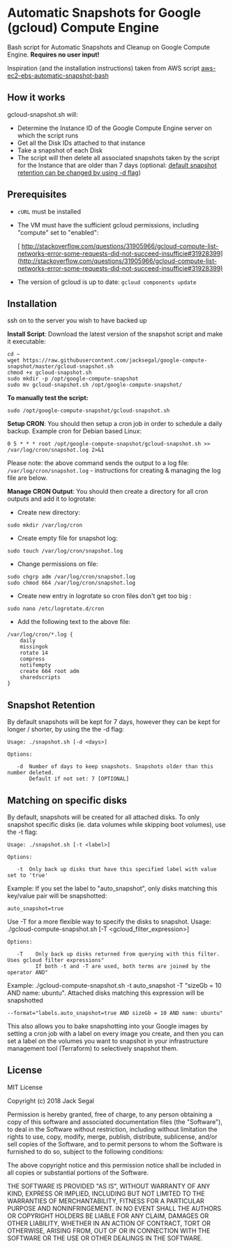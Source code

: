 # Automatic Snapshots for Google (gcloud) Compute Engine

Bash script for Automatic Snapshots and Cleanup on Google Compute Engine. **Requires no user input!**

Inspiration (and the installation instructions) taken from AWS script [aws-ec2-ebs-automatic-snapshot-bash](https://github.com/CaseyLabs/aws-ec2-ebs-automatic-snapshot-bash)

## How it works
gcloud-snapshot.sh will:

- Determine the Instance ID of the Google Compute Engine server on which the script runs
- Get all the Disk IDs attached to that instance
- Take a snapshot of each Disk
- The script will then delete all associated snapshots taken by the script for the Instance that are older than 7 days (optional: [default snapshot retention can be changed by using -d flag](#snapshot-retention))


## Prerequisites
* `cURL` must be installed
* The VM must have the sufficient gcloud permissions, including "compute" set to "enabled":

	[	http://stackoverflow.com/questions/31905966/gcloud-compute-list-networks-error-some-requests-did-not-succeed-insufficie#31928399](http://stackoverflow.com/questions/31905966/gcloud-compute-list-networks-error-some-requests-did-not-succeed-insufficie#31928399)
* The version of gcloud is up to date: `gcloud components update` 

## Installation

ssh on to the server you wish to have backed up

**Install Script**: Download the latest version of the snapshot script and make it executable:
```
cd ~
wget https://raw.githubusercontent.com/jacksegal/google-compute-snapshot/master/gcloud-snapshot.sh
chmod +x gcloud-snapshot.sh
sudo mkdir -p /opt/google-compute-snapshot
sudo mv gcloud-snapshot.sh /opt/google-compute-snapshot/
```

**To manually test the script:**
```
sudo /opt/google-compute-snapshot/gcloud-snapshot.sh
```

**Setup CRON**: You should then setup a cron job in order to schedule a daily backup. Example cron for Debian based Linux:
```
0 5 * * * root /opt/google-compute-snapshot/gcloud-snapshot.sh >> /var/log/cron/snapshot.log 2>&1
```

Please note: the above command sends the output to a log file: `/var/log/cron/snapshot.log` - instructions for creating & managing the log file are below.

**Manage CRON Output**: You should then create a directory for all cron outputs and add it to logrotate:

- Create new directory:
``` 
sudo mkdir /var/log/cron 
```
- Create empty file for snapshot log:
```
sudo touch /var/log/cron/snapshot.log
```
- Change permissions on file:
```
sudo chgrp adm /var/log/cron/snapshot.log
sudo chmod 664 /var/log/cron/snapshot.log
```
- Create new entry in logrotate so cron files don't get too big :
```
sudo nano /etc/logrotate.d/cron
```
- Add the following text to the above file:
```
/var/log/cron/*.log {
    daily
    missingok
    rotate 14
    compress
    notifempty
    create 664 root adm
    sharedscripts
}
```

## Snapshot Retention
By default snapshots will be kept for 7 days, however they can be kept for longer / shorter, by using the the -d flag:

    Usage: ./snapshot.sh [-d <days>]
    
    Options:
    
       -d  Number of days to keep snapshots. Snapshots older than this number deleted.
           Default if not set: 7 [OPTIONAL]

## Matching on specific disks
By default, snapshots will be created for all attached disks.  To only snapshot specific disks (ie. data volumes while skipping boot volumes), use the -t flag:

    Usage: ./snapshot.sh [-t <label>]
    
    Options:
    
       -t  Only back up disks that have this specified label with value set to 'true'

Example: If you set the label to "auto_snapshot", only disks matching this key/value pair will be snapshotted:

    auto_snapshot=true

Use -T for a more flexible way to specify the disks to snapshot.
    Usage: ./gcloud-compute-snapshot.sh [-T <gcloud_filter_expression>]

    Options:

       -T    Only back up disks returned from querying with this filter. Uses gcloud filter expressions"
             If both -t and -T are used, both terms are joined by the operator AND"

Example: ./gcloud-compute-snapshot.sh -t auto_snapshot -T "sizeGb = 10 AND name: ubuntu". Attached disks matching this expression will be snapshotted

    --format="labels.auto_snapshot=true AND sizeGb = 10 AND name: ubuntu"

This also allows you to bake snapshotting into your Google images by setting a cron job with a label on every image you create, and then you can set a label on the volumes you want to
snapshot in your infrastructure management tool (Terraform) to selectively snapshot them.

## License

MIT License

Copyright (c) 2018 Jack Segal

Permission is hereby granted, free of charge, to any person obtaining a copy of this software and associated documentation files (the "Software"), to deal in the Software without restriction, including without limitation the rights to use, copy, modify, merge, publish, distribute, sublicense, and/or sell copies of the Software, and to permit persons to whom the Software is furnished to do so, subject to the following conditions:

The above copyright notice and this permission notice shall be included in all copies or substantial portions of the Software.

THE SOFTWARE IS PROVIDED "AS IS", WITHOUT WARRANTY OF ANY KIND, EXPRESS OR IMPLIED, INCLUDING BUT NOT LIMITED TO THE WARRANTIES OF MERCHANTABILITY, FITNESS FOR A PARTICULAR PURPOSE AND NONINFRINGEMENT. IN NO EVENT SHALL THE AUTHORS OR COPYRIGHT HOLDERS BE LIABLE FOR ANY CLAIM, DAMAGES OR OTHER LIABILITY, WHETHER IN AN ACTION OF CONTRACT, TORT OR OTHERWISE, ARISING FROM, OUT OF OR IN CONNECTION WITH THE SOFTWARE OR THE USE OR OTHER DEALINGS IN THE SOFTWARE.
